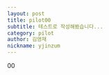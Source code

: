 ```yaml
---
layout: post
title: pilot00
subtitle: 테스트로 작성해봤습니다...
category: pilot
author: 김영재
nickname: yjinzum
---
```



00